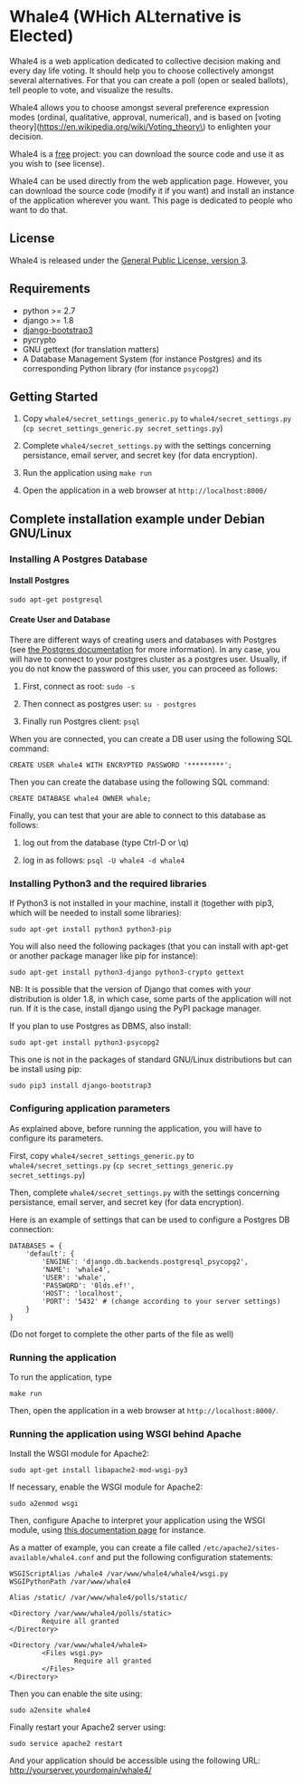 Whale4 (WHich ALternative is Elected)
=============================

Whale4 is a web application dedicated to collective decision making
and every day life voting. It should help you to choose collectively
amongst several alternatives. For that you can create a poll (open or
sealed ballots), tell people to vote, and visualize the results.

Whale4 allows you to choose amongst several preference expression
modes (ordinal, qualitative, approval, numerical), and is based on
[voting theory](https://en.wikipedia.org/wiki/Voting_theory\) to
enlighten your decision.

Whale4 is a [free](http://www.fsf.org/) project: you can download the
source code and use it as you wish to (see license).

Whale4 can be used directly from the web application page. However,
you can download the source code (modify it if you want) and install
an instance of the application wherever you want. This page is
dedicated to people who want to do that.

License
-------

Whale4 is released under the [General Public License, version 3](https://github.com/theneurasthenicrat/whale4/blob/master/LICENSE).

Requirements
------------

- python >= 2.7
- django >= 1.8
- [django-bootstrap3](https://github.com/dyve/django-bootstrap3)
- pycrypto
- GNU gettext (for translation matters)
- A Database Management System (for instance Postgres) and its
  corresponding Python library (for instance ``psycopg2``)

Getting Started
---------------

1. Copy ``whale4/secret_settings_generic.py`` to
   ``whale4/secret_settings.py`` (``cp secret_settings_generic.py
   secret_settings.py``)

2. Complete ``whale4/secret_settings.py`` with the settings concerning
   persistance, email server, and secret key (for data encryption).

3. Run the application using ``make run``

4. Open the application in a web browser at ``http://localhost:8000/`` 

Complete installation example under Debian GNU/Linux
---------------

### Installing A Postgres Database

#### Install Postgres

    sudo apt-get postgresql

#### Create User and Database

There are different ways of creating users and databases with Postgres
(see [the Postgres documentation](http://www.postgresql.org/docs/current/static/) for more
information). In any case, you will have to connect to your postgres
cluster as a postgres user. Usually, if you do not know the password
of this user, you can proceed as follows:

1. First, connect as root: ``sudo -s``

2. Then connect as postgres user: ``su - postgres``

3. Finally run Postgres client: ``psql``
	
When you are connected, you can create a DB user using the following
SQL command:

    CREATE USER whale4 WITH ENCRYPTED PASSWORD '*********';

Then you can create the database using the following SQL command:

    CREATE DATABASE whale4 OWNER whale;

Finally, you can test that your are able to connect to this database
as follows:

1. log out from the database (type Ctrl-D or \q)

2. log in as follows: ``psql -U whale4 -d whale4``

### Installing Python3 and the required libraries

If Python3 is not installed in your machine, install it (together with
pip3, which will be needed to install some libraries):

    sudo apt-get install python3 python3-pip
	
You will also need the following packages (that you can install with
apt-get or another package manager like pip for instance):

    sudo apt-get install python3-django python3-crypto gettext

NB: It is possible that the version of Django that comes with your
distribution is older 1.8, in which case, some parts of the
application will not run. If it is the case, install django using the
PyPI package manager.

If you plan to use Postgres as DBMS, also install:

    sudo apt-get install python3-psycopg2	

This one is not in the packages of standard GNU/Linux distributions
but can be install using pip:

    sudo pip3 install django-bootstrap3

### Configuring application parameters

As explained above, before running the application, you will have to
configure its parameters.

First, copy ``whale4/secret_settings_generic.py`` to ``whale4/secret_settings.py`` (``cp secret_settings_generic.py  secret_settings.py``)

Then, complete ``whale4/secret_settings.py`` with the settings
concerning  persistance, email server, and secret key (for data
encryption).

Here is an example of settings that can be used to configure a
Postgres DB connection:

    DATABASES = {
        'default': {
            'ENGINE': 'django.db.backends.postgresql_psycopg2',
            'NAME': 'whale4',
            'USER': 'whale',
            'PASSWORD': '0lds.ef!',
            'HOST': 'localhost',
            'PORT': '5432' # (change according to your server settings)
        }
    }

(Do not forget to complete the other parts of the file as well)

### Running the application

To run the application, type

    make run
	
Then, open the application in a web browser at
``http://localhost:8000/``.

### Running the application using WSGI behind Apache

Install the WSGI module for Apache2:

    sudo apt-get install libapache2-mod-wsgi-py3
	
If necessary, enable the WSGI module for Apache2:

    sudo a2enmod wsgi

Then, configure Apache to interpret your application using the WSGI
module, using [this documentation page](https://docs.djangoproject.com/en/1.10/howto/deployment/wsgi/modwsgi/)
for instance.

As a matter of example, you can create a file called
``/etc/apache2/sites-available/whale4.conf`` and put the following
configuration statements:

    WSGIScriptAlias /whale4 /var/www/whale4/whale4/wsgi.py
    WSGIPythonPath /var/www/whale4
    
    Alias /static/ /var/www/whale4/polls/static/
    
    <Directory /var/www/whale4/polls/static>
            Require all granted
    </Directory>
    
    <Directory /var/www/whale4/whale4>
            <Files wsgi.py>
                    Require all granted
            </Files>
    </Directory>

Then you can enable the site using:

    sudo a2ensite whale4
	
Finally restart your Apache2 server using:

	sudo service apache2 restart

And your application should be accessible using the following URL:
http://yourserver.yourdomain/whale4/
